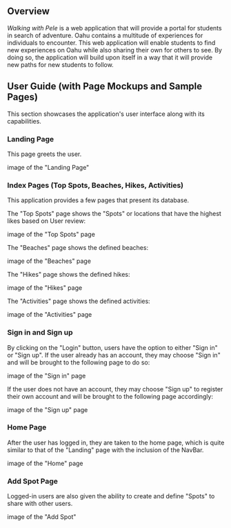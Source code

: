 ## Overview

*Walking with Pele* is a web application that will provide a portal for students in search of adventure. Oahu contains a multitude of experiences for individuals to encounter. This web application will enable students to find new experiences on Oahu while also sharing their own for others to see. By doing so, the application will build upon itself in a way that it will provide new paths for new students to follow.

## User Guide (with Page Mockups and Sample Pages)

This section showcases the application's user interface along with its capabilities.

### Landing Page

This page greets the user.

image of the "Landing Page"

### Index Pages (Top Spots, Beaches, Hikes, Activities)

This application provides a few pages that present its database.

The "Top Spots" page shows the "Spots" or locations that have the highest likes based on User review:

image of the "Top Spots" page

The "Beaches" page shows the defined beaches:

image of the "Beaches" page

The "Hikes" page shows the defined hikes:

image of the "Hikes" page

The "Activities" page shows the defined activities:

image of the "Activities" page

### Sign in and Sign up

By clicking on the "Login" button, users have the option to either "Sign in" or "Sign up". If the user already has an account, they may choose "Sign in" and will be brought to the following page to do so:

image of the "Sign in" page

If the user does not have an account, they may choose "Sign up" to register their own account and will be brought to the following page accordingly:

image of the "Sign up" page

### Home Page

After the user has logged in, they are taken to the home page, which is quite similar to that of the "Landing" page with the inclusion of the NavBar.

image of the "Home" page

### Add Spot Page

Logged-in users are also given the ability to create and define "Spots" to share with other users.

image of the "Add Spot"


